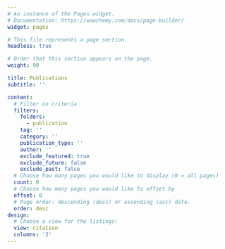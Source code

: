 ```yaml
---
# An instance of the Pages widget.
# Documentation: https://wowchemy.com/docs/page-builder/
widget: pages

# This file represents a page section.
headless: true

# Order that this section appears on the page.
weight: 90

title: Publications
subtitle: ''

content:
  # Filter on criteria
  filters:
    folders:
      - publication
    tag: ''
    category: ''
    publication_type: ''
    author: ''
    exclude_featured: true
    exclude_future: false
    exclude_past: false
  # Choose how many pages you would like to display (0 = all pages)
  count: 0
  # Choose how many pages you would like to offset by
  offset: 0
  # Page order: descending (desc) or ascending (asc) date.
  order: desc
design:
  # Choose a view for the listings:
  view: citation
  columns: '2'
---
```

